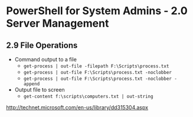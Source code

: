 PowerShell for System Admins - 2.0 Server Management
============================================================

2.9 File Operations
------------------------------------------------------------

* Command output to a file
  - `get-process | out-file -filepath F:\Scripts\process.txt`
  - `get-process | out-file F:\Scripts\process.txt -noclobber`
  - `get-process | out-file F:\Scripts\process.txt -noclobber -append`
* Output file to screen
  - `get-content f:\scripts\computers.txt | out-string`

http://technet.microsoft.com/en-us/library/dd315304.aspx

